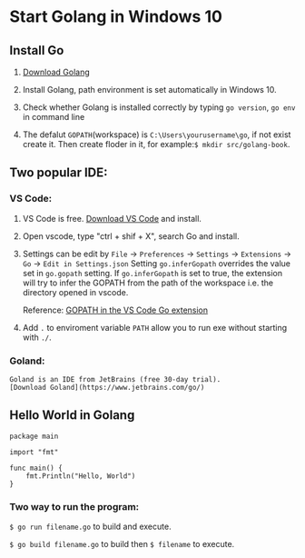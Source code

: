 # Start Golang in Windows 10
## Install Go 
1. [Download Golang](https://golang.org/dl/)

2. Install Golang, path environment is set automatically in Windows 10.

3. Check whether Golang is installed correctly by typing `go version`, `go env` in command line

4. The defalut `GOPATH`(workspace) is `C:\Users\yourusername\go`, if not exist create it.
Then create floder in it, for example:`$ mkdir src/golang-book`.

## Two popular IDE:
### VS Code:
1. VS Code is free. [Download VS Code](https://code.visualstudio.com/) and install.  

2. Open vscode, type "ctrl + shif + X", search Go and install.

3.  Settings can be edit by `File` -> `Preferences` -> `Settings` -> `Extensions` -> `Go` -> `Edit in Settings.json`
    Setting `go.inferGopath` overrides the value set in `go.gopath` setting. If `go.inferGopath` is set to true, the extension will try to infer the GOPATH from the path of the workspace i.e. the directory opened in vscode.

    Reference: [GOPATH in the VS Code Go extension](https://github.com/Microsoft/vscode-go/wiki/GOPATH-in-the-VS-Code-Go-extension)

4. Add `.` to enviroment variable `PATH` allow you to run exe without starting with `./`.

### Goland:
    Goland is an IDE from JetBrains (free 30-day trial).
    [Download Goland](https://www.jetbrains.com/go/) 
    

## Hello World in Golang 
```
package main

import "fmt"

func main() {
	fmt.Println("Hello, World")
}
```
### Two way to run the program:

 `$ go run filename.go` to build and execute.

 `$ go build filename.go` to build then `$ filename` to execute.